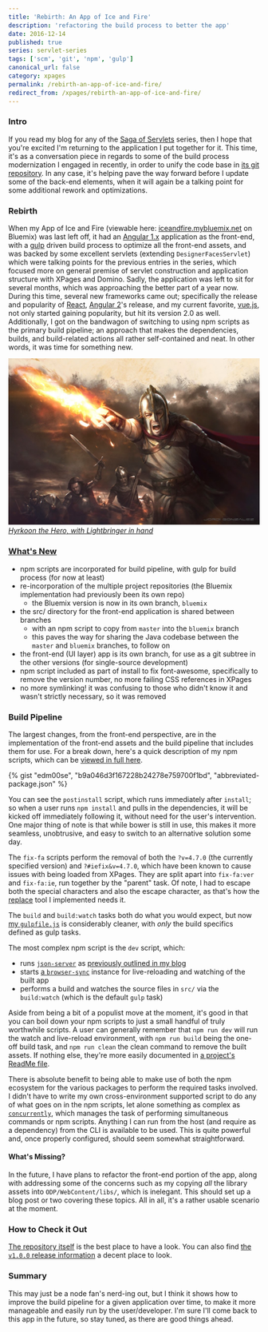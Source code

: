 ```yaml
---
title: 'Rebirth: An App of Ice and Fire'
description: 'refactoring the build process to better the app'
date: 2016-12-14
published: true
series: servlet-series
tags: ['scm', 'git', 'npm', 'gulp']
canonical_url: false
category: xpages
permalink: /rebirth-an-app-of-ice-and-fire/
redirect_from: /xpages/rebirth-an-app-of-ice-and-fire/
---
```


### Intro

If you read my blog for any of the [Saga of Servlets](https://edm00se.io/servlet-series/) series, then I hope that you're excited I'm returning to the application I put together for it. This time, it's as a conversation piece in regards to some of the build process modernization I engaged in recently, in order to unify the code base in [its git repository](https://github.com/edm00se/AnAppOfIceAndFire). In any case, it's helping pave the way forward before I update some of the back-end elements, when it will again be a talking point for some additional rework and optimizations.

### Rebirth

When my App of Ice and Fire (viewable here: [iceandfire.mybluemix.net](https://iceandfire.mybluemix.net) on Bluemix) was last left off, it had an [Angular 1.x](https://angularjs.org/) application as the front-end, with a [gulp](https://gulpjs.com/) driven build process to optimize all the front-end assets, and was backed by some excellent servlets (extending `DesignerFacesServlet`) which were talking points for the previous entries in the series, which focused more on general premise of servlet construction and application structure with XPages and Domino. Sadly, the application was left to sit for several months, which was approaching the better part of a year now. During this time, several new frameworks came out; specifically the release and popularity of [React](https://facebook.github.io/react/), [Angular 2](https://angular.io/)'s release, and my current favorite, [vue.js](https://vuejs.org/), not only started gaining popularity, but hit its version 2.0 as well. Additionally, I got on the bandwagon of switching to using npm scripts as the primary build pipeline; an approach that makes the dependencies, builds, and build-related actions all rather self-contained and neat. In other words, it was time for something new.

[![Hyrkoon the Hero, with Lightbringer in hand](./images/Hykroon_Lightbringer.jpg)
*Hyrkoon the Hero, with Lightbringer in hand*](https://awoiaf.westeros.org/index.php/Lightbringer)

### [What's New](https://github.com/edm00se/AnAppOfIceAndFire/releases/tag/v1.0.0)

- npm scripts are incorporated for build pipeline, with gulp for build process (for now at least)
- re-incorporation of the multiple project repositories (the Bluemix implementation had previously been its own repo)
  - the Bluemix version is now in its own branch, `bluemix`
- the src/ directory for the front-end application is shared between branches
  - with an npm script to copy from `master` into the `bluemix` branch
  - this paves the way for sharing the Java codebase between the `master` and `bluemix` branches, to follow on
- the front-end (UI layer) app is its own branch, for use as a git subtree in the other versions (for single-source development)
- npm script included as part of install to fix font-awesome, specifically to remove the version number, no more failing CSS references in XPages
- no more symlinking! it was confusing to those who didn't know it and wasn't strictly necessary, so it was removed

### Build Pipeline

The largest changes, from the front-end perspective, are in the implementation of the front-end assets and the build pipeline that includes them for use. For a break down, here's a quick description of my npm scripts, which can be [viewed in full here](https://github.com/edm00se/AnAppOfIceAndFire/blob/v1.0.0/package.json#L6-L18).

{% gist "edm00se", "b9a046d3f167228b24278e759700f1bd", "abbreviated-package.json" %}

You can see the `postinstall` script, which runs immediately after `install`; so when a user runs `npm install` and pulls in the dependencies, it will be kicked off immediately following it, without need for the user's intervention. One major thing of note is that while bower is still in use, this makes it more seamless, unobtrusive, and easy to switch to an alternative solution some day.

The `fix-fa` scripts perform the removal of both the `?v=4.7.0` (the currently specified version) and `?#iefix&v=4.7.0`, which have been known to cause issues with being loaded from XPages. They are split apart into `fix-fa:ver` and `fix-fa:ie`, run together by the "parent" task. Of note, I had to escape both the special characters and also the escape character, as that's how the [replace](https://npm.im/replace) tool I implemented needs it.

The `build` and `build:watch` tasks both do what you would expect, but now [my `gulpfile.js`](https://github.com/edm00se/AnAppOfIceAndFire/blob/v1.0.0/gulpfile.js) is considerably cleaner, with _only_ the build specifics defined as gulp tasks.

The most complex npm script is the `dev` script, which:

- runs [`json-server`](https://npm.im/json-server) as [previously outlined in my blog](https://localhost:4000/front-end/alternate-front-end-development/)
- starts [a `browser-sync`](https://npm.im/browser-sync) instance for live-reloading and watching of the built app
- performs a build and watches the source files in `src/` via the `build:watch` (which is the default `gulp` task)

Aside from being a bit of a populist move at the moment, it's good in that you can boil down your npm scripts to just a small handful of truly worthwhile scripts. A user can generally remember that `npm run dev` will run the watch and live-reload environment, with `npm run build` being the one-off build task, and `npm run clean` the clean command to remove the built assets. If nothing else, they're more easily documented in [a project's ReadMe file](https://github.com/edm00se/AnAppOfIceAndFire/blob/v1.0.0/ReadMe.md#use).

There is absolute benefit to being able to make use of both the npm ecosystem for the various packages to perform the required tasks involved. I didn't have to write my own cross-environment supported script to do any of what goes on in the npm scripts, let alone something as complex as [`concurrently`](https://npm.im/concurrently), which manages the task of performing simultaneous commands or npm scripts. Anything I can run from the host (and require as a dependency) from the CLI is available to be used. This is quite powerful and, once properly configured, should seem somewhat straightforward.

#### What's Missing?

In the future, I have plans to refactor the front-end portion of the app, along with addressing some of the concerns such as my copying _all_ the library assets into `ODP/WebContent/libs/`, which is inelegant. This should set up a blog post or two covering these topics. All in all, it's a rather usable scenario at the moment.

### How to Check it Out

[The repository itself](https://github.com/edm00se/AnAppOfIceAndFire) is the best place to have a look. You can also find [the `v1.0.0` release information](https://github.com/edm00se/AnAppOfIceAndFire/releases/tag/v1.0.0) a decent place to look.

### Summary

This may just be a node fan's nerd-ing out, but I think it shows how to improve the build pipeline for a given application over time, to make it more manageable and easily run by the user/developer. I'm sure I'll come back to this app in the future, so stay tuned, as there are good things ahead.
